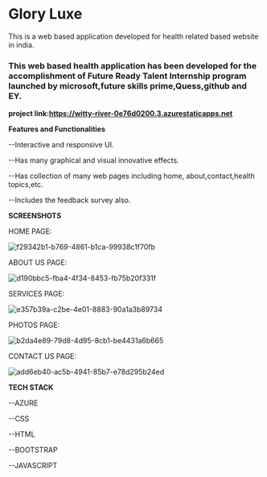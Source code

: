 # Glory Luxe

This is a web based application developed for health related based website in india.

### This web based health application has been developed for the accomplishment of Future Ready Talent Internship program launched by microsoft,future skills prime,Quess,github and EY.

**project link:https://witty-river-0e76d0200.3.azurestaticapps.net**

**Features and Functionalities**

--Interactive and responsive UI.

--Has many graphical and visual innovative effects.

--Has collection of many web pages including home, about,contact,health topics,etc.

--Includes the feedback survey also.


**SCREENSHOTS**

HOME PAGE:

![f29342b1-b769-4861-b1ca-99938c1f70fb](https://github.com/Srilakshmi4L0/FRTproject1/assets/124798440/418227c8-c9d7-4a27-a9ce-38813aba3bf7)

ABOUT US PAGE:

![d190bbc5-fba4-4f34-8453-fb75b20f331f](https://github.com/Srilakshmi4L0/FRTproject1/assets/124798440/85b77f92-fdec-4ccf-8be0-125c365fe0c2)

SERVICES PAGE:

![e357b39a-c2be-4e01-8883-90a1a3b89734](https://github.com/Srilakshmi4L0/FRTproject1/assets/124798440/e57779fa-1a04-4231-8441-eed391ff360e)

PHOTOS PAGE:

![b2da4e89-79d8-4d95-8cb1-be4431a6b665](https://github.com/Srilakshmi4L0/FRTproject1/assets/124798440/7f954948-c17e-4685-afa4-5880fd71b4ca)

CONTACT US PAGE:

![add6eb40-ac5b-4941-85b7-e78d295b24ed](https://github.com/Srilakshmi4L0/FRTproject1/assets/124798440/4d5a240c-bb8d-45ec-8327-5535513a0dac)


**TECH STACK**

 --AZURE
 
 --CSS
 
 --HTML
 
 --BOOTSTRAP
 
 --JAVASCRIPT
 
 



